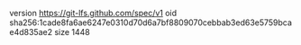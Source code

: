 version https://git-lfs.github.com/spec/v1
oid sha256:1cade8fa6ae6247e0310d70d6a7bf8809070cebbab3ed63e5759bcae4d835ae2
size 1448
